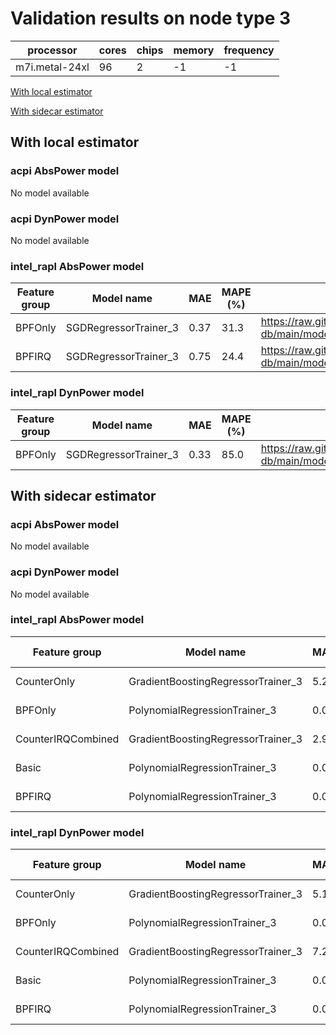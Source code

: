 # Validation results on node type 3

| processor | cores | chips | memory | frequency |
| --- | --- | --- | --- | --- |
| m7i.metal-24xl | 96 | 2 | -1 | -1 |

[With local estimator](#with-local-estimator)

[With sidecar estimator](#with-sidecar-estimator)

## With local estimator

### acpi AbsPower model

No model available

### acpi DynPower model

No model available

### intel_rapl AbsPower model

| Feature group | Model name | MAE | MAPE (%) | URL |
| --- | --- | --- | --- | --- |
| BPFOnly | SGDRegressorTrainer_3 | 0.37 | 31.3 | https://raw.githubusercontent.com/sustainable-computing-io/kepler-model-db/main/models/v0.7/ec2/intel_rapl/AbsPower/BPFOnly/SGDRegressorTrainer_3.json |
| BPFIRQ | SGDRegressorTrainer_3 | 0.75 | 24.4 | https://raw.githubusercontent.com/sustainable-computing-io/kepler-model-db/main/models/v0.7/ec2/intel_rapl/AbsPower/BPFIRQ/SGDRegressorTrainer_3.json |
### intel_rapl DynPower model

| Feature group | Model name | MAE | MAPE (%) | URL |
| --- | --- | --- | --- | --- |
| BPFOnly | SGDRegressorTrainer_3 | 0.33 | 85.0 | https://raw.githubusercontent.com/sustainable-computing-io/kepler-model-db/main/models/v0.7/ec2/intel_rapl/DynPower/BPFOnly/SGDRegressorTrainer_3.json |
## With sidecar estimator

### acpi AbsPower model

No model available

### acpi DynPower model

No model available

### intel_rapl AbsPower model

| Feature group | Model name | MAE | MAPE (%) | URL |
| --- | --- | --- | --- | --- |
| CounterOnly | GradientBoostingRegressorTrainer_3 | 5.20 | 15.4 | https://raw.githubusercontent.com/sustainable-computing-io/kepler-model-db/main/models/v0.7/ec2/intel_rapl/AbsPower/CounterOnly/GradientBoostingRegressorTrainer_3.zip |
| BPFOnly | PolynomialRegressionTrainer_3 | 0.00 | 0.1 | https://raw.githubusercontent.com/sustainable-computing-io/kepler-model-db/main/models/v0.7/ec2/intel_rapl/AbsPower/BPFOnly/PolynomialRegressionTrainer_3.zip |
| CounterIRQCombined | GradientBoostingRegressorTrainer_3 | 2.93 | 27.0 | https://raw.githubusercontent.com/sustainable-computing-io/kepler-model-db/main/models/v0.7/ec2/intel_rapl/AbsPower/CounterIRQCombined/GradientBoostingRegressorTrainer_3.zip |
| Basic | PolynomialRegressionTrainer_3 | 0.00 | 0.0 | https://raw.githubusercontent.com/sustainable-computing-io/kepler-model-db/main/models/v0.7/ec2/intel_rapl/AbsPower/Basic/PolynomialRegressionTrainer_3.zip |
| BPFIRQ | PolynomialRegressionTrainer_3 | 0.00 | 1.3 | https://raw.githubusercontent.com/sustainable-computing-io/kepler-model-db/main/models/v0.7/ec2/intel_rapl/AbsPower/BPFIRQ/PolynomialRegressionTrainer_3.zip |
### intel_rapl DynPower model

| Feature group | Model name | MAE | MAPE (%) | URL |
| --- | --- | --- | --- | --- |
| CounterOnly | GradientBoostingRegressorTrainer_3 | 5.18 | 22.4 | https://raw.githubusercontent.com/sustainable-computing-io/kepler-model-db/main/models/v0.7/ec2/intel_rapl/DynPower/CounterOnly/GradientBoostingRegressorTrainer_3.zip |
| BPFOnly | PolynomialRegressionTrainer_3 | 0.00 | 0.1 | https://raw.githubusercontent.com/sustainable-computing-io/kepler-model-db/main/models/v0.7/ec2/intel_rapl/DynPower/BPFOnly/PolynomialRegressionTrainer_3.zip |
| CounterIRQCombined | GradientBoostingRegressorTrainer_3 | 7.21 | 30.7 | https://raw.githubusercontent.com/sustainable-computing-io/kepler-model-db/main/models/v0.7/ec2/intel_rapl/DynPower/CounterIRQCombined/GradientBoostingRegressorTrainer_3.zip |
| Basic | PolynomialRegressionTrainer_3 | 0.00 | 0.1 | https://raw.githubusercontent.com/sustainable-computing-io/kepler-model-db/main/models/v0.7/ec2/intel_rapl/DynPower/Basic/PolynomialRegressionTrainer_3.zip |
| BPFIRQ | PolynomialRegressionTrainer_3 | 0.00 | 0.2 | https://raw.githubusercontent.com/sustainable-computing-io/kepler-model-db/main/models/v0.7/ec2/intel_rapl/DynPower/BPFIRQ/PolynomialRegressionTrainer_3.zip |
